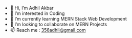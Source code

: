 - 👋 Hi, I’m Adhil Akbar
- 👀 I’m interested in Coding
- 🌱 I’m currently learning MERN Stack Web Development
- 💞️ I’m looking to collaborate on MERN Projects
- 📫 Reach me : 356adhil@gmail.com
